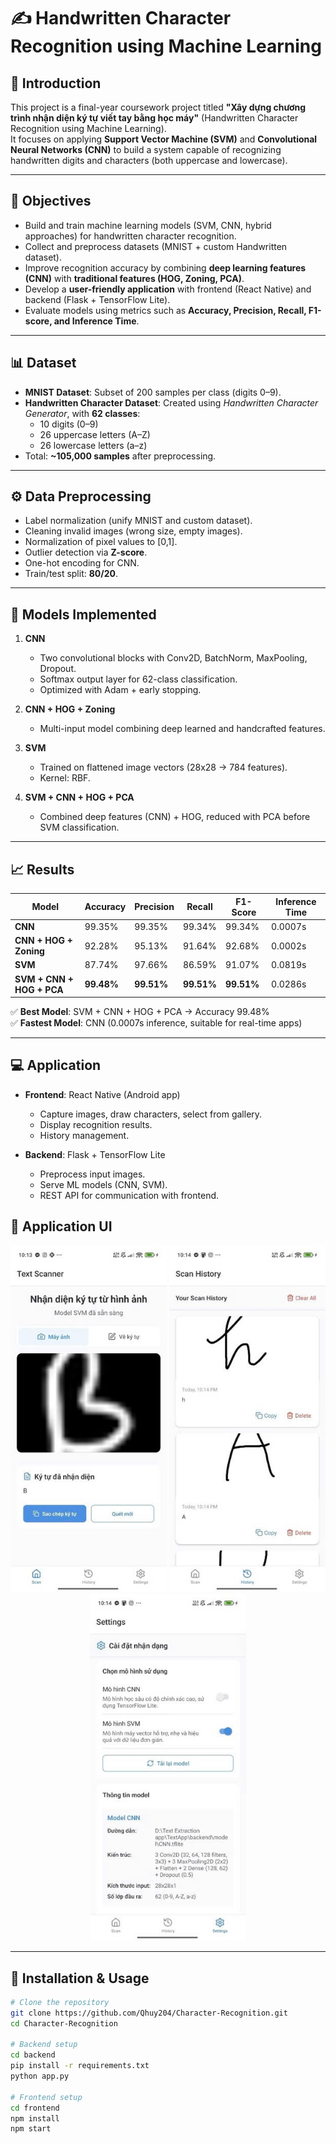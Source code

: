 # ✍️ Handwritten Character Recognition using Machine Learning

## 📌 Introduction
This project is a final-year coursework project titled **"Xây dựng chương trình nhận diện ký tự viết tay bằng học máy"** (Handwritten Character Recognition using Machine Learning).  
It focuses on applying **Support Vector Machine (SVM)** and **Convolutional Neural Networks (CNN)** to build a system capable of recognizing handwritten digits and characters (both uppercase and lowercase).

---

## 🎯 Objectives
- Build and train machine learning models (SVM, CNN, hybrid approaches) for handwritten character recognition.  
- Collect and preprocess datasets (MNIST + custom Handwritten dataset).  
- Improve recognition accuracy by combining **deep learning features (CNN)** with **traditional features (HOG, Zoning, PCA)**.  
- Develop a **user-friendly application** with frontend (React Native) and backend (Flask + TensorFlow Lite).  
- Evaluate models using metrics such as **Accuracy, Precision, Recall, F1-score, and Inference Time**.  

---

## 📊 Dataset
- **MNIST Dataset**: Subset of 200 samples per class (digits 0–9).  
- **Handwritten Character Dataset**: Created using *Handwritten Character Generator*, with **62 classes**:  
  - 10 digits (0–9)  
  - 26 uppercase letters (A–Z)  
  - 26 lowercase letters (a–z)  
- Total: **~105,000 samples** after preprocessing.

---

## ⚙️ Data Preprocessing
- Label normalization (unify MNIST and custom dataset).  
- Cleaning invalid images (wrong size, empty images).  
- Normalization of pixel values to [0,1].  
- Outlier detection via **Z-score**.  
- One-hot encoding for CNN.  
- Train/test split: **80/20**.  

---

## 🧠 Models Implemented
1. **CNN**  
   - Two convolutional blocks with Conv2D, BatchNorm, MaxPooling, Dropout.  
   - Softmax output layer for 62-class classification.  
   - Optimized with Adam + early stopping.  

2. **CNN + HOG + Zoning**  
   - Multi-input model combining deep learned and handcrafted features.  

3. **SVM**  
   - Trained on flattened image vectors (28x28 → 784 features).  
   - Kernel: RBF.  

4. **SVM + CNN + HOG + PCA**  
   - Combined deep features (CNN) + HOG, reduced with PCA before SVM classification.  

---

## 📈 Results
| Model                  | Accuracy | Precision | Recall | F1-Score | Inference Time |
|------------------------|----------|-----------|--------|----------|----------------|
| **CNN**                | 99.35%   | 99.35%    | 99.34% | 99.34%   | 0.0007s        |
| **CNN + HOG + Zoning** | 92.28%   | 95.13%    | 91.64% | 92.68%   | 0.0002s        |
| **SVM**                | 87.74%   | 97.66%    | 86.59% | 91.07%   | 0.0819s        |
| **SVM + CNN + HOG + PCA** | **99.48%** | **99.51%** | **99.51%** | **99.51%** | 0.0286s |

✅ **Best Model**: SVM + CNN + HOG + PCA → Accuracy 99.48%  
✅ **Fastest Model**: CNN (0.0007s inference, suitable for real-time apps)

---

## 💻 Application
- **Frontend**: React Native (Android app)  
  - Capture images, draw characters, select from gallery.  
  - Display recognition results.  
  - History management.  

- **Backend**: Flask + TensorFlow Lite  
  - Preprocess input images.  
  - Serve ML models (CNN, SVM).  
  - REST API for communication with frontend.  

## 📱 Application UI

<p align="center">
  <img src="docs/UI/99b47f4c0db887e6dea91.jpg" width="250"/>
  <img src="docs/UI/251b39e74b13c14d98022.jpg" width="250"/>
  <img src="docs/UI/abd4d72aa5de2f8076cf3.jpg" width="250"/>
</p>


---

## 🚀 Installation & Usage
```bash
# Clone the repository
git clone https://github.com/Qhuy204/Character-Recognition.git
cd Character-Recognition

# Backend setup
cd backend
pip install -r requirements.txt
python app.py

# Frontend setup
cd frontend
npm install
npm start
